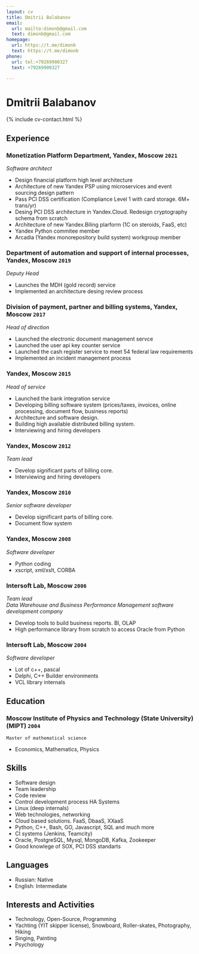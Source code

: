 ```yaml
---
layout: cv
title: Dmitrii Balabanov
email:
  url: mailto:dimonb@gmail.com
  text: dimonb@gmail.com
homepage:
  url: https://t.me/dimonb
  text: https://t.me/dimonb
phone:
  url: tel:+79269900327
  text: +79269900327
  
---
```


# Dmitrii Balabanov

<!--
include contact information from the front matter
Supported arguments:
    - homepage: url, text
    - phone
    - email
-->

{% include cv-contact.html %}

## Experience

### **Monetization Platform Department, Yandex, Moscow** `2021`
_Software architect_<br>
- Design financial platform high level architecture
- Architecture of new Yandex PSP using microservices and event sourcing design pattern
- Pass PCI DSS certification (Compliance Level 1 with card storage. 6M+ trans/yr)
- Desing PCI DSS architecture in Yandex.Cloud. Redesign cryptography schema from scratch
- Architecture of new Yandex.Biling plarform (1C on steroids, FaaS, etc)
- Yandex Python commitee member
- Arcadia (Yandex monorepository build system) workgroup member

### **Department of automation and support of internal processes, Yandex, Moscow** `2019`
_Deputy Head_<br>
- Launches the MDH (gold record) service
- Implemented an architecture desing review process

### **Division of payment, partner and billing systems, Yandex, Moscow** `2017`
_Head of direction_<br>
- Launched the electronic document management servce
- Launched the user api key counter service
- Launched the cash register service to meet 54 federal law requirements
- Implemented an incident management process

### **Yandex, Moscow** `2015` 
_Head of service_<br>
- Launched the bank integration service
- Developing billing software system (prices/taxes, invoices, online processing, document flow, business reports)
- Architecture and software design.
- Building high available distributed billing system.
- Interviewing and hiring developers

### **Yandex, Moscow** `2012`
_Team lead_<br>
- Develop significant parts of billing core. 
- Interviewing and hiring developers

### **Yandex, Moscow** `2010`
_Senior software developer_<br>
- Develop significant parts of billing core.
- Document flow system

### **Yandex, Moscow** `2008`
_Software developer_<br>
- Python coding
- xscript, xml/xslt, CORBA

### **Intersoft Lab, Moscow** `2006`
_Team lead_<br>
*Data Warehouse and Business Performance Management software development company*
- Develop tools to build business reports. BI, OLAP
- High performance library from scratch to access Oracle from Python

### **Intersoft Lab, Moscow** `2004`
_Software developer_<br>
- Lot of c++, pascal
- Delphi, C++ Builder environments
- VCL library internals

## Education

### **Moscow Institute of Physics and Technology (State University) (MIPT)** `2004`
```
Master of mathematical science
```
- Economics, Mathematics, Physics

## Skills
- Software design
- Team leadership
- Code review
- Control development process HA Systems
- Linux (deep internals)
- Web technologies, networking
- Cloud based solutions. FaaS, DbaaS, XXaaS
- Python, C++, Bash, GO, Javascript, SQL and much more
- CI systems (Jenkins, Teamcity)
- Oracle, PostgreSQL, Mysql, MongoDB, Kafka, Zookeeper
- Good knowlege of SOX, PCI DSS standarts

## Languages
- Russian: Native
- English: Intermediate

## Interests and Activities
- Technology, Open-Source, Programming
- Yachting (YIT skipper license), Snowboard, Roller-skates, Photography, Hiking
- Singing, Painting
- Psychology
